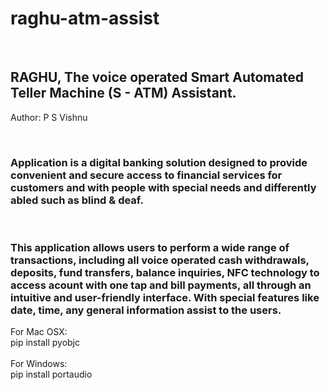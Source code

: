 # raghu-atm-assist
<br>
<h2>RAGHU, The voice operated Smart Automated Teller Machine (S - ATM) Assistant.</h2>

<p>Author: P S Vishnu</p>
<br>
<h3>Application is a digital banking solution designed to provide convenient and secure access to financial services for customers and with people with special needs and differently abled such as blind & deaf.</h3>
<br>
<h3>This application allows users to perform a wide range of transactions, including all voice operated cash
withdrawals, deposits, fund transfers, balance inquiries, NFC technology to access
acount with one tap and bill payments, all through an intuitive and user-friendly
interface. With special features like date, time, any general information assist to
the users.</h3>
<p>
For Mac OSX:<br>
pip install pyobjc
<br><br>
For Windows:<br>
pip install portaudio
</p>




